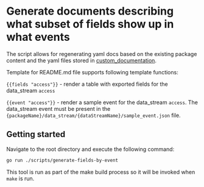 # Generate documents describing what subset of fields show up in what events

The script allows for regenerating yaml docs based on the existing package content and the yaml files stored in
[custom_documentation](../../custom_documentation).

Template for README.md file supports following template functions:

`{{fields "access"}}` - render a table with exported fields for the data_stream `access`

`{{event "access"}}` - render a sample event for the data_stream `access`. The data_stream event must be present in the
`{packageName}/data_stream/{dataStreamName}/sample_event.json` file.

## Getting started

Navigate to the root directory and execute the following command:

```bash
go run ./scripts/generate-fields-by-event
```

This tool is run as part of the make build process so it will be invoked when `make` is run.
